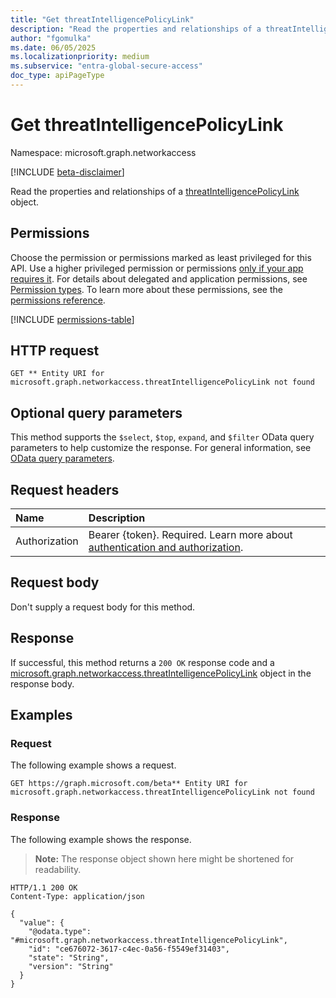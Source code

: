 ```yaml
---
title: "Get threatIntelligencePolicyLink"
description: "Read the properties and relationships of a threatIntelligencePolicyLink object."
author: "fgomulka"
ms.date: 06/05/2025
ms.localizationpriority: medium
ms.subservice: "entra-global-secure-access"
doc_type: apiPageType
---
```


# Get threatIntelligencePolicyLink

Namespace: microsoft.graph.networkaccess

[!INCLUDE [beta-disclaimer](../../includes/beta-disclaimer.md)]

Read the properties and relationships of a [threatIntelligencePolicyLink](../resources/networkaccess-threatintelligencepolicylink.md) object.

## Permissions

Choose the permission or permissions marked as least privileged for this API. Use a higher privileged permission or permissions [only if your app requires it](/graph/permissions-overview#best-practices-for-using-microsoft-graph-permissions). For details about delegated and application permissions, see [Permission types](/graph/permissions-overview#permission-types). To learn more about these permissions, see the [permissions reference](/graph/permissions-reference).

<!-- {
  "blockType": "permissions",
  "name": "networkaccess-threatintelligencepolicylink-get-permissions"
}
-->
[!INCLUDE [permissions-table](../includes/permissions/networkaccess-threatintelligencepolicylink-get-permissions.md)]

## HTTP request

<!-- {
  "blockType": "ignored"
}
-->
``` http
GET ** Entity URI for microsoft.graph.networkaccess.threatIntelligencePolicyLink not found
```

## Optional query parameters

This method supports the `$select`, `$top`, `expand`, and `$filter` OData query parameters to help customize the response.  For general information, see [OData query parameters](/graph/query-parameters).

## Request headers

|Name|Description|
|:---|:---|
|Authorization|Bearer {token}. Required. Learn more about [authentication and authorization](/graph/auth/auth-concepts).|

## Request body

Don't supply a request body for this method.

## Response

If successful, this method returns a `200 OK` response code and a [microsoft.graph.networkaccess.threatIntelligencePolicyLink](../resources/networkaccess-threatintelligencepolicylink.md) object in the response body.

## Examples

### Request

The following example shows a request.
<!-- {
  "blockType": "request",
  "name": "get_threatintelligencepolicylink"
}
-->
``` http
GET https://graph.microsoft.com/beta** Entity URI for microsoft.graph.networkaccess.threatIntelligencePolicyLink not found
```


### Response

The following example shows the response.
>**Note:** The response object shown here might be shortened for readability.
<!-- {
  "blockType": "response",
  "truncated": true,
  "@odata.type": "microsoft.graph.networkaccess.threatIntelligencePolicyLink"
}
-->
``` http
HTTP/1.1 200 OK
Content-Type: application/json

{
  "value": {
    "@odata.type": "#microsoft.graph.networkaccess.threatIntelligencePolicyLink",
    "id": "ce676072-3617-c4ec-0a56-f5549ef31403",
    "state": "String",
    "version": "String"
  }
}
```

